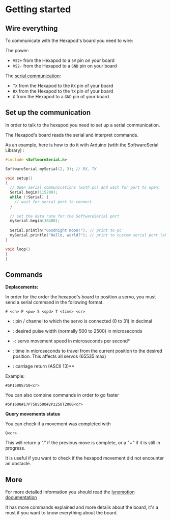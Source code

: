 # Getting started

## Wire everything

To communicate with the Hexapod's board you need to wire:

The power:

-  `VS2+` from the Hexapod to a `5V` pin on your board
-  `VS2-` from the Hexapod to a `GND` pin on your board

The [serial communication](https://learn.sparkfun.com/tutorials/serial-communication/wiring-and-hardware):
-  `TX` from the Hexapod to the `RX` pin of your board
-  `RX` from the Hexapod to the `TX` pin of your board
-  `G` from the Hexapod to a `GND` pin of your board.



## Set up the communication

In order to talk to the hexapod you need to set up a serial communication.

The Hexapod's board reads the serial and interpret commands.

As an example, here is how to do it with Arduino (wtth the SoftwareSerial Library) :

```cpp
#include <SoftwareSerial.h>

SoftwareSerial mySerial(2, 3); // RX, TX

void setup()
{
  // Open serial communications (with pc) and wait for port to open:
  Serial.begin(115200);
  while (!Serial) {
    // wait for serial port to connect
  }
  
  // set the data rate for the SoftwareSerial port
  mySerial.begin(38400);
  
  Serial.println("Goodnight moon!"); // print to pc
  mySerial.println("Hello, world?"); // print to custom serial port (aka hexapod)
}

void loop()
{
}

```



## Commands

**Deplacements:**

In order for the order the hexapod's board to position a servo, you must send a serial command in the following format. 

```
# <ch> P <pw> S <spd> T <time> <cr>
```

-  <ch>: pin / channel to which the servo is connected (0 to 31) in decimal

-  <pw>: desired pulse width (normally 500 to 2500) in microseconds

- *-<spd>*: servo movement speed in microseconds per second*

- *<time>*: time in microseconds to travel from the current position to the desired position. This affects all servos (65535 max)

- <cr>: carriage return (ASCII 13)**

Example:

```
#5P1500S750<cr>
```



You can also combine commands in order to go faster

```
#5P1600#17P750S500#2P2250T2000<cr>
```



**Query movements status**

You can check if a movement was completed with

```
Q<cr>
```

This will return a "." if the previous move is complete, or a "+" if it is still in progress.

It is useful if you want to check if the hexapod movement did not encounter an obstacle. 



## More

For more detailed information you should read the [lynxmotion documentation](./Doc/lynxmotion_ssc-32u_usb_user_guide.pdf)

It has more commands explained and more details about the board, it's a must if you want to know everything about the board.
